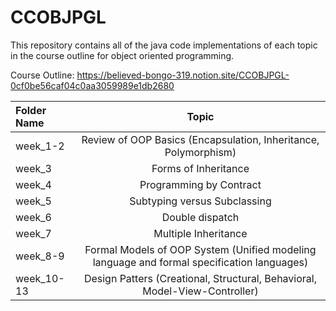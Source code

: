 # **CCOBJPGL**

This repository contains all of the java code implementations of each topic in the course outline for object oriented programming.

Course Outline:
https://believed-bongo-319.notion.site/CCOBJPGL-0cf0be56caf04c0aa3059989e1db2680

| Folder Name | Topic |
| :---         |     :---:      |       
| week_1-2   | Review of OOP Basics (Encapsulation, Inheritance, Polymorphism)|
| week_3   | Forms of Inheritance  |
| week_4   | Programming by Contract |
| week_5   | Subtyping versus Subclassing |
| week_6   | Double dispatch  |
| week_7   | Multiple Inheritance |
| week_8-9  | Formal Models of OOP System (Unified modeling language and formal specification languages)|
| week_10-13   | Design Patters (Creational, Structural, Behavioral, Model-View-Controller) |
